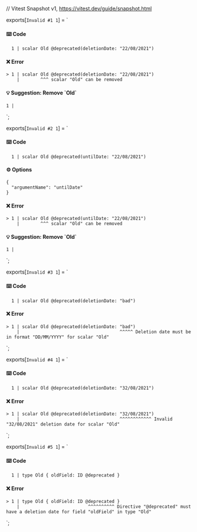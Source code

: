 // Vitest Snapshot v1, https://vitest.dev/guide/snapshot.html

exports[`Invalid #1 1`] = `
#### ⌨️ Code

      1 | scalar Old @deprecated(deletionDate: "22/08/2021")

#### ❌ Error

    > 1 | scalar Old @deprecated(deletionDate: "22/08/2021")
        |        ^^^ scalar "Old" сan be removed

#### 💡 Suggestion: Remove \`Old\`

    1 |
`;

exports[`Invalid #2 1`] = `
#### ⌨️ Code

      1 | scalar Old @deprecated(untilDate: "22/08/2021")

#### ⚙️ Options

    {
      "argumentName": "untilDate"
    }

#### ❌ Error

    > 1 | scalar Old @deprecated(untilDate: "22/08/2021")
        |        ^^^ scalar "Old" сan be removed

#### 💡 Suggestion: Remove \`Old\`

    1 |
`;

exports[`Invalid #3 1`] = `
#### ⌨️ Code

      1 | scalar Old @deprecated(deletionDate: "bad")

#### ❌ Error

    > 1 | scalar Old @deprecated(deletionDate: "bad")
        |                                      ^^^^^ Deletion date must be in format "DD/MM/YYYY" for scalar "Old"
`;

exports[`Invalid #4 1`] = `
#### ⌨️ Code

      1 | scalar Old @deprecated(deletionDate: "32/08/2021")

#### ❌ Error

    > 1 | scalar Old @deprecated(deletionDate: "32/08/2021")
        |                                      ^^^^^^^^^^^^ Invalid "32/08/2021" deletion date for scalar "Old"
`;

exports[`Invalid #5 1`] = `
#### ⌨️ Code

      1 | type Old { oldField: ID @deprecated }

#### ❌ Error

    > 1 | type Old { oldField: ID @deprecated }
        |                          ^^^^^^^^^^ Directive "@deprecated" must have a deletion date for field "oldField" in type "Old"
`;
